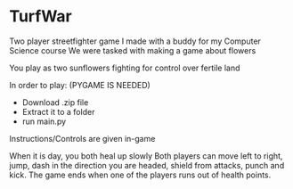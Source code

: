 # TurfWar
Two player streetfighter game I made with a buddy for my Computer Science course
We were tasked with making a game about flowers

You play as two sunflowers fighting for control over fertile land

In order to play: (PYGAME IS NEEDED)
- Download .zip file
- Extract it to a folder
- run main.py 

Instructions/Controls are given in-game

When it is day, you both heal up slowly
Both players can move left to right, jump, dash in the direction you are headed, shield from attacks, punch and kick.
The game ends when one of the players runs out of health points.

